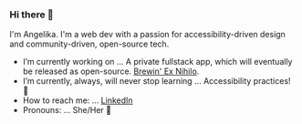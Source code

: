 ### Hi there 👋

  I'm Angelika. I'm a web dev with a passion for accessibility-driven design and community-driven, open-source tech.

- I’m currently working on ... A private fullstack app, which will eventually be released as open-source. [Brewin' Ex Nihilo](https://github.com/Brewin-Ex-Nihilo/README).
- I’m currently, always, will never stop learning ... Accessibility practices! :sparkling_heart: 
- How to reach me: ... [LinkedIn](https://www.linkedin.com/in/angelika-blackburn/)
- Pronouns: ... She/Her :dancer:
